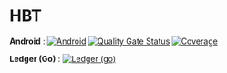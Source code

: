 # HBT
  
**Android** : 
[![Android](https://github.com/dedis/hbt/actions/workflows/android.yml/badge.svg)](https://github.com/dedis/hbt/actions/workflows/android.yml)
[![Quality Gate Status](https://sonarcloud.io/api/project_badges/measure?project=hbt-android&metric=alert_status)](https://sonarcloud.io/summary/new_code?id=hbt-android)
[![Coverage](https://sonarcloud.io/api/project_badges/measure?project=hbt-android&metric=coverage)](https://sonarcloud.io/summary/new_code?id=hbt-android)

**Ledger (Go)** :
[![Ledger (go)](https://github.com/dedis/hbt/actions/workflows/ledger.yml/badge.svg)](https://github.com/dedis/hbt/actions/workflows/ledger.yml)
